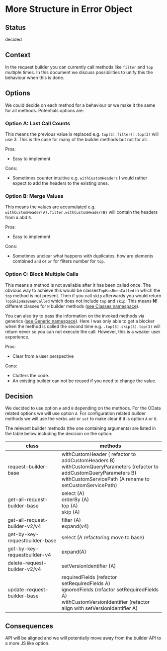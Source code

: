 # More Structure in Error Object

## Status

decided

## Context

In the request builder you can currently call methods like `filter` and `top` multiple times.
In this document we discuss possibilities to unify this the behaviour when this is done.

## Options

We could decide on each method for a behaviour or we make it the same for all methods.
Potentials options are:

### Option A: Last Call Counts

This means the previous value is replaced e.g. `top(5).filter().top(3)` will use 3.
This is the case for many of the builder methods but not for all.

Pros:

- Easy to implement

Cons:

- Sometimes counter intuitive e.g. `withCustomHeaders` I would rather expect to add the headers to the existing ones.

### Option B: Merge Values

This means the values are accumulated e.g. `withCustomHeader(A).filter.withCustomHeader(B)` will contain the headers from `A` abd `B`.

Pros:

- Easy to implement

Cons:

- Sometimes unclear what happens with duplicates, how are elements combined `and` or `or` for filters number for `top`.

### Option C: Block Multiple Calls

This means a method is not available after it has been called once.
The obvious way to achieve this would be classes`TopHasBeenCalled` in which the `top` method is not present.
Then if you call `skip` afterwards you would return `TopSkipHasBeenCalled` which does not include `top` and `skip`.
This means **N!** different classes for `N` builder methods ([see Classes namespace](./0017-code-snippets.ts)).

You can also try to pass the information on the invoked methods via generics ([see Generic namespace](./0017-code-snippets.ts)).
Here I was only able to get a blocker when the method is called the second time e.g. `.top(5).skip(3).top(3)` will return never so you can not execute the call.
However, this is a weaker user experience.

Pros:

- Clear from a user perspective

Cons:

- Clutters the code.
- An existing builder can not be reused if you need to change the value.

## Decision

We decided to use option `A` and `B` depending on the methods.
For the OData related options we will use option `A`.
For configuration related builder methods we will use the verbs `add` or `set` to make clear if it is option `A` or `B`.

The relevant builder methods (the one containing arguments) are listed in the table below including the decision on the option:

| class                          | methods                                                                                                                                                                              |
| ------------------------------ | ------------------------------------------------------------------------------------------------------------------------------------------------------------------------------------ |
| request-builder-base           | withCustomHeader ( refactor to addCustomHeaders B)<br>withCustomQueryParameters (refactor to addCustomQueryParameters B)<br>withCustomServicePath (A rename to setCustomServicePath) |
| get-all-request-builder-base   | select (A) <br>orderBy (A) <br>top (A) <br>skip (A)                                                                                                                                  |
| get-all-request-builder-v2/v4  | filter (A)<br>expand(v4)                                                                                                                                                             |
| get-by-key-requestbuilder-base | select (A refactoring move to base)                                                                                                                                                  |
| get-by-key-requestbuilder-v4   | expand(A)                                                                                                                                                                            |
| delete-request-builder-v2/v4   | setVersionIdentifier (A)                                                                                                                                                             |
| update-request-builder-base    | requiredFields (refactor setRequiredFields A)<br>ignoredFields (refactor setRequiredFields A)<br>withCustomVersionIdentifier (refactor align with setVersionIdentifier A)            |

## Consequences

API will be aligned and we will potentially move away from the builder API to a more JS like option.
